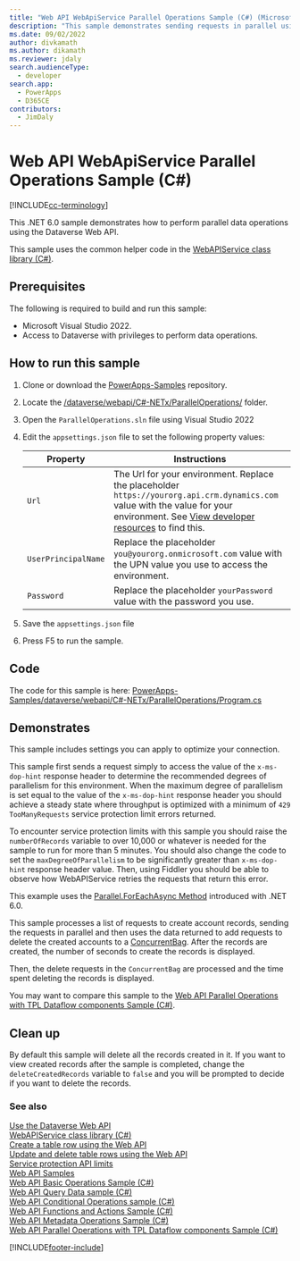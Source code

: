 ```yaml
---
title: "Web API WebApiService Parallel Operations Sample (C#) (Microsoft Dataverse)| Microsoft Docs"
description: "This sample demonstrates sending requests in parallel using the .NET Task Parallel Library (TPL)."
ms.date: 09/02/2022
author: divkamath
ms.author: dikamath
ms.reviewer: jdaly
search.audienceType: 
  - developer
search.app: 
  - PowerApps
  - D365CE
contributors: 
  - JimDaly
---
```


# Web API WebApiService Parallel Operations Sample (C#)

[!INCLUDE[cc-terminology](../../includes/cc-terminology.md)]


This .NET 6.0 sample demonstrates how to perform parallel data operations using the Dataverse Web API.

This sample uses the common helper code in the [WebAPIService class library (C#)](webapiservice.md).

## Prerequisites

The following is required to build and run this sample:

- Microsoft Visual Studio 2022.
- Access to Dataverse with privileges to perform data operations.
  
<a name="bkmk_runSample"></a>
  
## How to run this sample

1. Clone or download the [PowerApps-Samples](https://github.com/microsoft/PowerApps-Samples) repository.
1. Locate the [/dataverse/webapi/C#-NETx/ParallelOperations/](https://github.com/microsoft/PowerApps-Samples/tree/master/dataverse/webapi/C%23-NETx/ParallelOperations) folder.
1. Open the `ParallelOperations.sln` file using Visual Studio 2022
1. Edit the `appsettings.json` file to set the following property values:

   |Property|Instructions  |
   |---------|---------|
   |`Url`|The Url for your environment. Replace the placeholder `https://yourorg.api.crm.dynamics.com` value with the value for your environment. See [View developer resources](../../view-download-developer-resources.md) to find this. |
   |`UserPrincipalName`|Replace the placeholder `you@yourorg.onmicrosoft.com` value with the UPN value you use to access the environment.|
   |`Password`|Replace the placeholder `yourPassword` value with the password you use.|

1. Save the `appsettings.json` file
1. Press F5 to run the sample.

## Code

The code for this sample is here: [PowerApps-Samples/dataverse/webapi/C#-NETx/ParallelOperations/Program.cs](https://github.com/microsoft/PowerApps-Samples/blob/master/dataverse/webapi/C%23-NETx/ParallelOperations/Program.cs)

## Demonstrates

This sample includes settings you can apply to optimize your connection.

This sample first sends a request simply to access the value of the `x-ms-dop-hint` response header to determine the recommended degrees of parallelism for this environment. When the maximum degree of parallelism is set equal to the value of the `x-ms-dop-hint` response header you should achieve a steady state where throughput is optimized with a minimum of `429 TooManyRequests` service protection limit errors returned.

To encounter service protection limits with this sample you should raise the `numberOfRecords` variable to over 10,000 or whatever is needed for the sample to run for more than 5 minutes. You should also change the code to set the `maxDegreeOfParallelism` to be significantly greater than `x-ms-dop-hint` response header value. Then, using Fiddler you should be able to observe how WebAPIService retries the requests that return this error.

This example uses the [Parallel.ForEachAsync Method](/dotnet/api/system.threading.tasks.parallel.foreachasync) introduced with .NET 6.0.

This sample processes a list of requests to create account records, sending the requests in parallel and then uses the data returned to add requests to delete the created accounts to a [ConcurrentBag](/dotnet/api/system.collections.concurrent.concurrentbag-1?view=net-6.0). After the records are created, the number of seconds to create the records is displayed.

Then, the delete requests in the `ConcurrentBag` are processed and the time spent deleting the records is displayed.

You may want to compare this sample to the [Web API Parallel Operations with TPL Dataflow components Sample (C#)](webapiservice-tpl-dataflow-parallel-operations.md).

## Clean up

By default this sample will delete all the records created in it. If you want to view created records after the sample is completed, change the `deleteCreatedRecords` variable to `false` and you will be prompted to decide if you want to delete the records.

### See also

[Use the Dataverse Web API](../overview.md)<br />
[WebAPIService class library (C#)](webapiservice.md)<br />
[Create a table row using the Web API](../create-entity-web-api.md)<br />
[Update and delete table rows using the Web API](../update-delete-entities-using-web-api.md)<br />
[Service protection API limits](../../api-limits.md)<br />
[Web API Samples](../web-api-samples.md)<br />
[Web API Basic Operations Sample (C#)](webapiservice-basic-operations.md)<br />
[Web API Query Data sample (C#)](webapiservice-query-data.md)<br />
[Web API Conditional Operations sample (C#)](webapiservice-conditional-operations.md)<br />
[Web API Functions and Actions Sample (C#)](webapiservice-functions-and-actions.md)<br />
[Web API Metadata Operations Sample (C#)](webapiservice-metadata-operations.md)<br />
[Web API Parallel Operations with TPL Dataflow components Sample (C#)](webapiservice-tpl-dataflow-parallel-operations.md)<br />

[!INCLUDE[footer-include](../../../../includes/footer-banner.md)]
